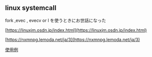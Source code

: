

## linux systemcall

fork ,evec , evecv or l を使うときにお世話になった

[https://linuxjm.osdn.jp/index.html](https://linuxjm.osdn.jp/index.html)

[https://nxmnpg.lemoda.net/ja/3](https://nxmnpg.lemoda.net/ja/3)

[使用例](https://muttan1203.hatenablog.com/entry/2015/11/30/195201)
